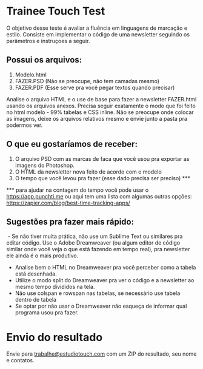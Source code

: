 # Trainee Touch Test

O objetivo desse teste é avaliar a fluência em linguagens de marcação e estilo. Consiste em implementar o código de uma newsletter seguindo os parâmetros e instruçoes a seguir.

## Possui os arquivos:

  1. Modelo.html 
  2. FAZER.PSD (Não se preocupe, não tem camadas mesmo)
  3. FAZER.PDF (Esse serve pra você pegar textos quando precisar)

Analise o arquivo HTML e o use de base para fazer a newsletter FAZER.html usando os arquivos anexos. Precisa seguir exatamente o modo que foi feito no html modelo - 99% tabelas e CSS inline. Não se preocupe onde colocar as imagens, deixe os arquivos relativos mesmo e envie junto a pasta pra podermos ver.

## O que eu gostaríamos de receber:

  1. O arquivo PSD com as marcas de faca que você usou pra exportar as imagens do Photoshop.
  2. O HTML da newsletter nova feito de acordo com o modelo
  3. O tempo que você levou pra fazer (esse dado precisa ser preciso) ***

*** para ajudar na contagem do tempo você pode usar o https://app.punchti.me ou aqui tem uma lista com algumas outras opções: https://zapier.com/blog/best-time-tracking-apps/


## Sugestões pra fazer mais rápido:

  - Se não tiver muita prática, não use um Sublime Text ou similares pra editar código. Use o Adobe Dreamweaver (ou algum editor de código similar onde você veja o que está fazendo em tempo real), pra newsletter ele ainda é o mais produtivo.
  - Analise bem o HTML no Dreamweaver pra você perceber como a tabela está desenhada. 
  - Utilize o modo split do Dreamweaver pra ver o código e a newsletter ao mesmo tempo divididos na tela. 
  - Não use colspan e rowspan nas tabelas, se necessário use tabela dentro de tabela
  - Se optar por não usar o Dreamweaver não esqueça de informar qual programa usou pra fazer.
  
# Envio do resultado

Envie para trabalhe@estudiotouch.com com um ZIP do resultado, seu nome e contatos.

